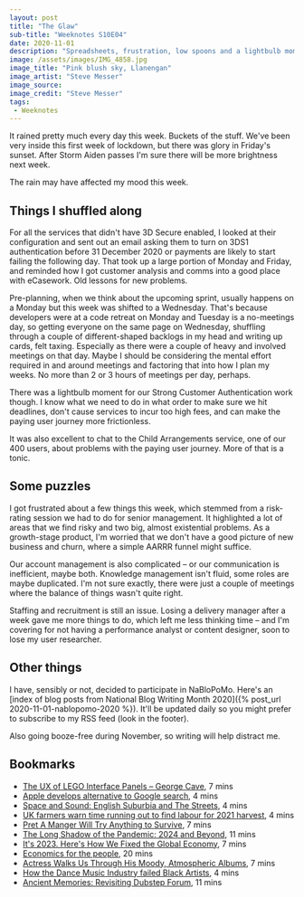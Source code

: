 ```yaml
---
layout: post
title: "The Glaw"
sub-title: "Weeknotes S10E04"
date: 2020-11-01
description: "Spreadsheets, frustration, low spoons and a lightbulb moment."
image: /assets/images/IMG_4858.jpg
image_title: "Pink blush sky, Llanengan"
image_artist: "Steve Messer"
image_source: 
image_credit: "Steve Messer"
tags:
 - Weeknotes
---
```


It rained pretty much every day this week. Buckets of the stuff. We've been very inside this first week of lockdown, but there was glory in Friday's sunset. After Storm Aiden passes I'm sure there will be more brightness next week.

The rain may have affected my mood this week.

## Things I shuffled along

For all the services that didn't have 3D Secure enabled, I looked at their configuration and sent out an email asking them to turn on 3DS1 authentication before 31 December 2020 or payments are likely to start failing the following day. That took up a large portion of Monday and Friday, and reminded how I got customer analysis and comms into a good place with eCasework. Old lessons for new problems.

Pre-planning, when we think about the upcoming sprint, usually happens on a Monday but this week was shifted to a Wednesday. That's because developers were at a code retreat on Monday and Tuesday is a no-meetings day, so getting everyone on the same page on Wednesday, shuffling through a couple of different-shaped backlogs in my head and writing up cards, felt taxing. Especially as there were a couple of heavy and involved meetings on that day. Maybe I should be considering the mental effort required in and around meetings and factoring that into how I plan my weeks. No more than 2 or 3 hours of meetings per day, perhaps.

There was a lightbulb moment for our Strong Customer Authentication work though. I know what we need to do in what order to make sure we hit deadlines, don't cause services to incur too high fees, and can make the paying user journey more frictionless.

It was also excellent to chat to the Child Arrangements service, one of our 400 users, about problems with the paying user journey. More of that is a tonic.

## Some puzzles

I got frustrated about a few things this week, which stemmed from a risk-rating session we had to do for senior management. It highlighted a lot of areas that we find risky and two big, almost existential problems. As a growth-stage product, I'm worried that we don't have a good picture of new business and churn, where a simple AARRR funnel might suffice. 

Our account management is also complicated – or our communication is inefficient, maybe both. Knowledge management isn't fluid, some roles are maybe duplicated. I'm not sure exactly, there were just a couple of meetings where the balance of things wasn't quite right.

Staffing and recruitment is still an issue. Losing a delivery manager after a week gave me more things to do, which left me less thinking time – and I'm covering for not having a performance analyst or content designer, soon to lose my user researcher.

## Other things

I have, sensibly or not, decided to participate in NaBloPoMo. Here's an [index of blog posts from National Blog Writing Month 2020]({% post_url 2020-11-01-nablopomo-2020 %}). It'll be updated daily so you might prefer to subscribe to my RSS feed (look in the footer).

Also going booze-free during November, so writing will help distract me.

## Bookmarks

- [The UX of LEGO Interface Panels – George Cave](https://www.designedbycave.co.uk/2020/LEGO-Interface-UX/), 7 mins
- [Apple develops alternative to Google search](https://on.ft.com/2G3RoYb), 4 mins
- [Space and Sound: English Suburbia and The Streets](https://www.palatinate.org.uk/space-and-sound-english-suburbia-and-the-streets/), 4 mins
- [UK farmers warn time running out to find labour for 2021 harvest](https://on.ft.com/3oDyyZE), 4 mins
- [Pret A Manger Will Try Anything to Survive](https://www.nytimes.com/2020/10/14/business/pret-a-manger-london-pandemic.html), 7 mins
- [The Long Shadow of the Pandemic: 2024 and Beyond](https://www.wsj.com/articles/the-long-shadow-of-the-pandemic-2024-and-beyond-11602860214), 11 mins
- [It's 2023. Here's How We Fixed the Global Economy](https://time.com/collection/great-reset/5900739/fix-economy-by-2023/), 7 mins
- [Economics for the people](https://aeon.co/essays/the-challenge-of-reclaiming-the-commons-from-capitalism), 20 mins
- [Actress Walks Us Through His Moody, Atmospheric Albums](https://daily.bandcamp.com/lists/actress-discography-list), 7 mins
- [How the Dance Music Industry failed Black Artists](https://mixmag.net/feature/how-the-dance-music-industry-failed-black-artists), 4 mins
- [Ancient Memories: Revisiting Dubstep Forum](https://www.residentadvisor.net/features/3771), 11 mins